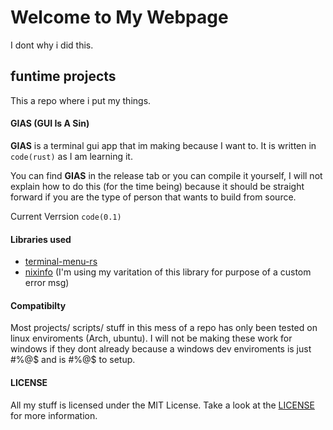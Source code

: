 # Welcome to My Webpage

I dont why i did this.

## funtime projects

This a repo where i put my things.


#### GIAS (GUI Is A Sin) ####

**GIAS** is a terminal gui app that im making because I want to.
It is written in `code(rust)` as I am learning it.

You can find **GIAS** in the release tab
or you can compile it yourself, I will not explain
how to do this (for the time being) because it should be straight forward if you are the type of person that 
wants to build from source.

Current Verrsion `code(0.1)`

#### Libraries used

- [terminal-menu-rs](https://gitlab.com/xamn/terminal-menu-rs)
- [nixinfo](https://github.com/Dam-0/nixinfo) (I'm using my varitation of this library for purpose of a custom error msg)


#### Compatibilty

Most projects/ scripts/ stuff in this mess of a repo has only
been tested on linux enviroments (Arch, ubuntu).
I will not be making these work for windows if they dont already because a windows dev enviroments is just #%@$ and is #%@$ to setup.


#### LICENSE
All my stuff is licensed under the MIT License. Take a look at the [LICENSE](https://github.com/Dam-0/Public-Projects/blob/main/LICENSE) for more information.
 
